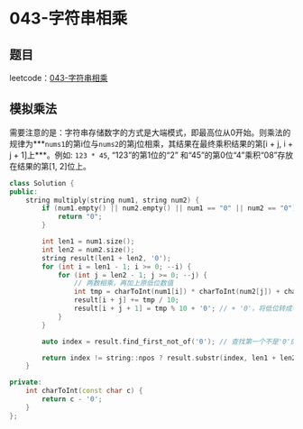 # 043-字符串相乘

## 题目

leetcode：[043-字符串相乘](https://leetcode-cn.com/problems/multiply-strings/)

## 模拟乘法

需要注意的是：字符串存储数字的方式是大端模式，即最高位从0开始。则乘法的规律为***`nums1`的第i位与`nums2`的第j位相乘，其结果在最终乘积结果的第[i + j, i + j + 1]上***。例如: `123 * 45`,  “123”的第1位的“2” 和“45”的第0位“4”乘积“08”存放在结果的第[1, 2]位上。

```c++
class Solution {
public:
    string multiply(string num1, string num2) {
        if (num1.empty() || num2.empty() || num1 == "0" || num2 == "0") {
            return "0";
        }

        int len1 = num1.size();
        int len2 = num2.size();
        string result(len1 + len2, '0');
        for (int i = len1 - 1; i >= 0; --i) {
            for (int j = len2 - 1; j >= 0; --j) {
                // 两数相乘，再加上原低位数值
                int tmp = charToInt(num1[i]) * charToInt(num2[j]) + charToInt(result[i + j + 1]);
                result[i + j] += tmp / 10;
                result[i + j + 1] = tmp % 10 + '0'; // + '0'，将低位转成字符
            }
        }

        auto index = result.find_first_not_of('0'); // 查找第一个不是'0'的元素的位置

        return index != string::npos ? result.substr(index, len1 + len2) : "0";
    }

private:
    int charToInt(const char c) {
        return c - '0';
    }
};
```

